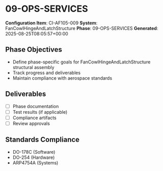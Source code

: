 # 09-OPS-SERVICES

**Configuration Item**: CI-AF105-009
**System**: FanCowlHingeAndLatchStructure
**Phase**: 09-OPS-SERVICES
**Generated**: 2025-08-25T08:05:57+00:00

## Phase Objectives
- Define phase-specific goals for FanCowlHingeAndLatchStructure structural assembly
- Track progress and deliverables
- Maintain compliance with aerospace standards

## Deliverables
- [ ] Phase documentation
- [ ] Test results (if applicable)
- [ ] Compliance artifacts
- [ ] Review approvals

## Standards Compliance
- DO-178C (Software)
- DO-254 (Hardware)
- ARP4754A (Systems)

